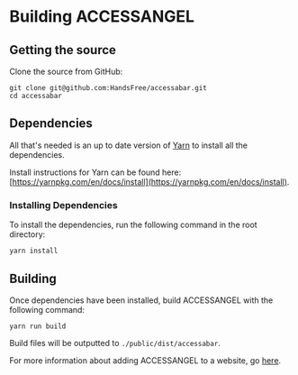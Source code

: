 # Building ACCESSANGEL
## Getting the source
Clone the source from GitHub:
```
git clone git@github.com:HandsFree/accessabar.git
cd accessabar
```

## Dependencies
All that's needed is an up to date version of [Yarn](https://yarnpkg.com/) to install all the dependencies. 

Install instructions for Yarn can be found here: [https://yarnpkg.com/en/docs/install](https://yarnpkg.com/en/docs/install).

### Installing Dependencies
To install the dependencies, run the following command in the root directory:
```
yarn install
```

## Building
Once dependencies have been installed, build ACCESSANGEL with the following command:
```
yarn run build
```

Build files will be outputted to `./public/dist/accessabar`.

For more information about adding ACCESSANGEL to a website, go [here](add_to_website.md).
